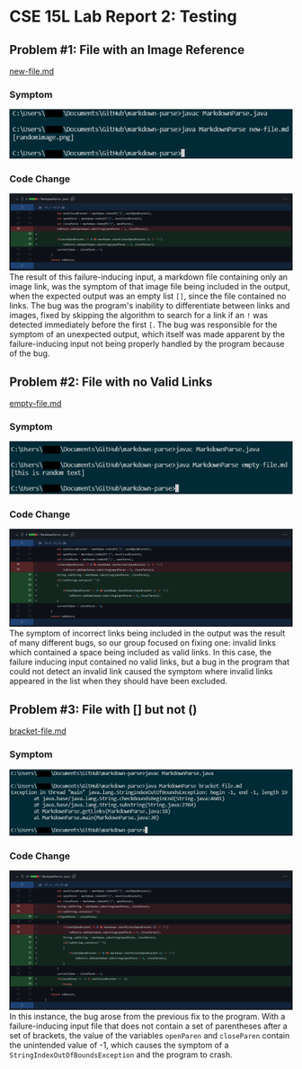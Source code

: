 # CSE 15L Lab Report 2: Testing

## Problem #1: File with an Image Reference  
[new-file.md](https://github.com/JRUCSD/cse15l-lab-reports/blob/35d1bad71171e575c7a916517013974be5bd9509/new-file.md)  
### Symptom
![First Error Image](error1.png)  
### Code Change  
![First Fix Image](fix1.png)  
The result of this failure-inducing input, a markdown file containing only an image link, was the symptom of that image file being included in the output, when the expected output was an empty list `[]`, since the file contained no links. The bug was the program's inability to differentiate between links and images, fixed by skipping the algorithm to search for a link if an `!` was detected immediately before the first `[`. The bug was responsible for the symptom of an unexpected output, which itself was made apparent by the failure-inducing input not being properly handled by the program because of the bug.

## Problem #2: File with no Valid Links  
[empty-file.md](https://github.com/JRUCSD/cse15l-lab-reports/blob/35d1bad71171e575c7a916517013974be5bd9509/empty-file.md)  
### Symptom
![Second Error Image](error2.png)  
### Code Change  
![Second Fix Image](fix2.png)  
The symptom of incorrect links being included in the output was the result of many different bugs, so our group focused on fixing one: invalid links which contained a space being included as valid links. In this case, the failure inducing input contained no valid links, but a bug in the program that could not detect an invalid link caused the symptom where invalid links appeared in the list when they should have been excluded.

## Problem #3: File with [] but not ()  
[bracket-file.md](https://github.com/JRUCSD/cse15l-lab-reports/blob/35d1bad71171e575c7a916517013974be5bd9509/bracket-file.md)
### Symptom  
![Third Error Image](error3.png)  
### Code Change  
![Third Fix Image](fix3.png)  
In this instance, the bug arose from the previous fix to the program. With a failure-inducing input file that does not contain a set of parentheses after a set of brackets, the value of the variables `openParen` and `closeParen` contain the unintended value of -1, which causes the symptom of a `StringIndexOutOfBoundsException` and the program to crash.
